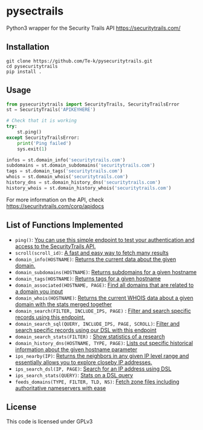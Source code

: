 # pysectrails

Python3 wrapper for the Security Trails API https://securitytrails.com/

## Installation

```
git clone https://github.com/Te-k/pysecuritytrails.git
cd pysecuritytrails
pip install .
```

## Usage

```py
from pysecuritytrails import SecurityTrails, SecurityTrailsError
st = SecurityTrails('APIKEYHERE')

# Check that it is working
try:
    st.ping()
except SecurityTrailsError:
    print('Ping failed')
    sys.exit(1)

infos = st.domain_info('securitytrails.com')
subdomains = st.domain_subdomains('securitytrails.com')
tags = st.domain_tags('securitytrails.com')
whois = st.domain_whois('securitytrails.com')
history_dns = st.domain_history_dns('securitytrails.com')
history_whois = st.domain_history_whois('securitytrails.com')
```

For more information on the API, check https://securitytrails.com/corp/apidocs

## List of Functions Implemented

* `ping()`: [You can use this simple endpoint to test your authentication and access to the SecurityTrails API.](https://docs.securitytrails.com/v1.0/reference#ping)
* `scroll(scroll_id)`: [A fast and easy way to fetch many results](https://docs.securitytrails.com/v1.0/reference#scroll)
* `domain_info(HOSTNAME)`: [Returns the current data about the given domain.](https://docs.securitytrails.com/v1.0/reference#get-domain)
* `domain_subdomains(HOSTNAME)`: [Returns subdomains for a given hostname](https://docs.securitytrails.com/v1.0/reference#list-subdomains)
* `domain_tags(HOSTNAME)`: [Returns tags for a given hostname](https://docs.securitytrails.com/v1.0/reference#list-tags)
* `domain_associated(HOSTNAME, PAGE)`: [Find all domains that are related to a domain you input](https://docs.securitytrails.com/v1.0/reference#find-associated-domains)
* `domain_whois(HOSTNAME)`: [Returns the current WHOIS data about a given domain with the stats merged together](https://docs.securitytrails.com/v1.0/reference#get-whois)
* `domain_search(FILTER, INCLUDE_IPS, PAGE)` : [Filter and search specific records using this endpoint.](https://docs.securitytrails.com/reference#search)
* `domain_search_sql(QUERY, INCLUDE_IPS, PAGE, SCROLL)`: [Filter and search specific records using our DSL with this endpoint](https://docs.securitytrails.com/v1.0/reference#search)
* `domain_search_stats(FILTER)` : [Show statistics of a research](https://docs.securitytrails.com/reference#search-count)
* `domain_history_dns(HOSTNAME, TYPE, PAGE)`: [Lists out specific historical information about the given hostname parameter](https://docs.securitytrails.com/v1.0/reference#dns-history-by-record-type)
* `ips_nearby(IP)`: [Returns the neighbors in any given IP level range and essentially allows you to explore closeby IP addresses.](https://docs.securitytrails.com/v1.0/reference#ips)
* `ips_search_dsl(IP, PAGE)`: [Search for an IP address using DSL](https://docs.securitytrails.com/v1.0/reference#search-ips-dsl)
* `ips_search_stats(QUERY)`: [Stats on a DSL query](https://docs.securitytrails.com/v1.0/reference#ip-search-statistics)
* `feeds_domains(TYPE, FILTER, TLD, NS)`: [Fetch zone files including authoritative nameservers with ease](https://docs.securitytrails.com/v1.0/reference#feeds)

## License

This code is licensed under GPLv3
